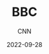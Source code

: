 ---
title: BBC
author: CNN
date: 2022-09-28
description: ""
authorLink: ""

tags:
- BBC
featuredImagePreview: "/agency/bbc.webp"

multitype: [
agency
]

---